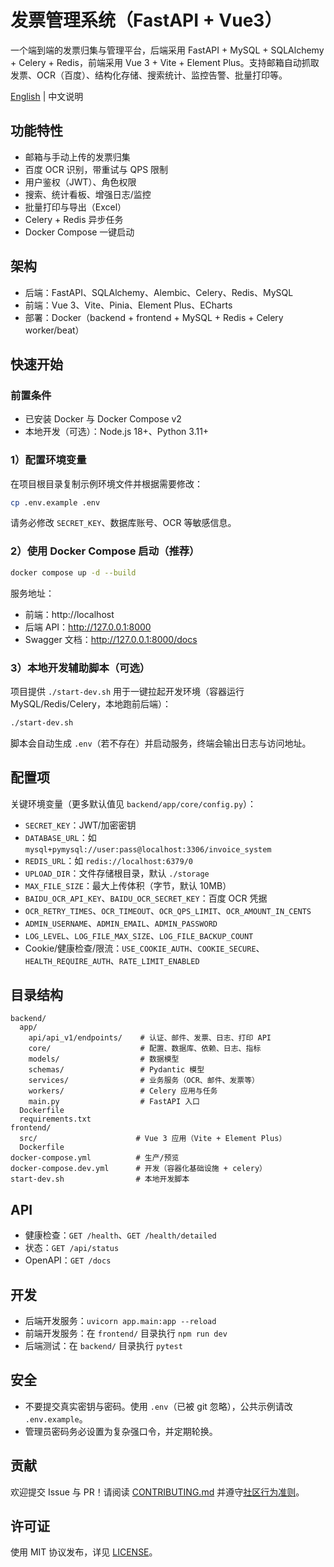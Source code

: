 # 发票管理系统（FastAPI + Vue3）

一个端到端的发票归集与管理平台，后端采用 FastAPI + MySQL + SQLAlchemy + Celery + Redis，前端采用 Vue 3 + Vite + Element Plus。支持邮箱自动抓取发票、OCR（百度）、结构化存储、搜索统计、监控告警、批量打印等。

[English](README.md) | 中文说明

## 功能特性
- 邮箱与手动上传的发票归集
- 百度 OCR 识别，带重试与 QPS 限制
- 用户鉴权（JWT）、角色权限
- 搜索、统计看板、增强日志/监控
- 批量打印与导出（Excel）
- Celery + Redis 异步任务
- Docker Compose 一键启动

## 架构
- 后端：FastAPI、SQLAlchemy、Alembic、Celery、Redis、MySQL
- 前端：Vue 3、Vite、Pinia、Element Plus、ECharts
- 部署：Docker（backend + frontend + MySQL + Redis + Celery worker/beat）

## 快速开始

### 前置条件
- 已安装 Docker 与 Docker Compose v2
- 本地开发（可选）：Node.js 18+、Python 3.11+

### 1）配置环境变量
在项目根目录复制示例环境文件并根据需要修改：

```bash
cp .env.example .env
```

请务必修改 `SECRET_KEY`、数据库账号、OCR 等敏感信息。

### 2）使用 Docker Compose 启动（推荐）

```bash
docker compose up -d --build
```

服务地址：
- 前端：http://localhost
- 后端 API：http://127.0.0.1:8000
- Swagger 文档：http://127.0.0.1:8000/docs

### 3）本地开发辅助脚本（可选）
项目提供 `./start-dev.sh` 用于一键拉起开发环境（容器运行 MySQL/Redis/Celery，本地跑前后端）：

```bash
./start-dev.sh
```

脚本会自动生成 `.env`（若不存在）并启动服务，终端会输出日志与访问地址。

## 配置项
关键环境变量（更多默认值见 `backend/app/core/config.py`）：

- `SECRET_KEY`：JWT/加密密钥
- `DATABASE_URL`：如 `mysql+pymysql://user:pass@localhost:3306/invoice_system`
- `REDIS_URL`：如 `redis://localhost:6379/0`
- `UPLOAD_DIR`：文件存储根目录，默认 `./storage`
- `MAX_FILE_SIZE`：最大上传体积（字节，默认 10MB）
- `BAIDU_OCR_API_KEY`、`BAIDU_OCR_SECRET_KEY`：百度 OCR 凭据
- `OCR_RETRY_TIMES`、`OCR_TIMEOUT`、`OCR_QPS_LIMIT`、`OCR_AMOUNT_IN_CENTS`
- `ADMIN_USERNAME`、`ADMIN_EMAIL`、`ADMIN_PASSWORD`
- `LOG_LEVEL`、`LOG_FILE_MAX_SIZE`、`LOG_FILE_BACKUP_COUNT`
- Cookie/健康检查/限流：`USE_COOKIE_AUTH`、`COOKIE_SECURE`、`HEALTH_REQUIRE_AUTH`、`RATE_LIMIT_ENABLED`

## 目录结构

```
backend/
  app/
    api/api_v1/endpoints/    # 认证、邮件、发票、日志、打印 API
    core/                    # 配置、数据库、依赖、日志、指标
    models/                  # 数据模型
    schemas/                 # Pydantic 模型
    services/                # 业务服务（OCR、邮件、发票等）
    workers/                 # Celery 应用与任务
    main.py                  # FastAPI 入口
  Dockerfile
  requirements.txt
frontend/
  src/                      # Vue 3 应用（Vite + Element Plus）
  Dockerfile
docker-compose.yml          # 生产/预览
docker-compose.dev.yml      # 开发（容器化基础设施 + celery）
start-dev.sh                # 本地开发脚本
```

## API
- 健康检查：`GET /health`、`GET /health/detailed`
- 状态：`GET /api/status`
- OpenAPI：`GET /docs`

## 开发
- 后端开发服务：`uvicorn app.main:app --reload`
- 前端开发服务：在 `frontend/` 目录执行 `npm run dev`
- 后端测试：在 `backend/` 目录执行 `pytest`

## 安全
- 不要提交真实密钥与密码。使用 `.env`（已被 git 忽略），公共示例请改 `.env.example`。
- 管理员密码务必设置为复杂强口令，并定期轮换。

## 贡献
欢迎提交 Issue 与 PR！请阅读 [CONTRIBUTING.md](CONTRIBUTING.md) 并遵守[社区行为准则](CODE_OF_CONDUCT.md)。

## 许可证
使用 MIT 协议发布，详见 [LICENSE](LICENSE)。

